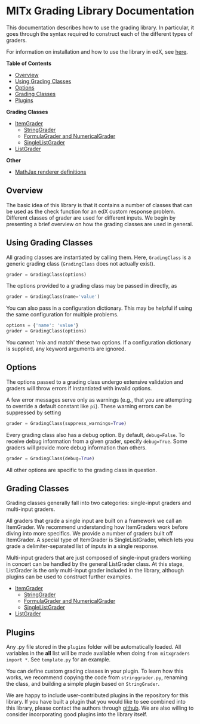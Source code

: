 # MITx Grading Library Documentation

This documentation describes how to use the grading library. In particular, it goes through the syntax required to construct each of the different types of graders.

For information on installation and how to use the library in edX, see [here](../README.md).

**Table of Contents**

- [Overview](#overview)
- [Using Grading Classes](#using-grading-classes)
- [Options](#options)
- [Grading Classes](#grading-classes)
- [Plugins](#plugins)

**Grading Classes**

- [ItemGrader](item_grader.md)
  - [StringGrader](string_grader.md)
  - [FormulaGrader and NumericalGrader](formula_grader.md)
  - [SingleListGrader](single_list_grader.md)
- [ListGrader](list_grader.md)

**Other**

- [MathJax renderer definitions](renderer.md)


## Overview

The basic idea of this library is that it contains a number of classes that can be used as the check function for an edX custom response problem. Different classes of grader are used for different inputs. We begin by presenting a brief overview on how the grading classes are used in general.


## Using Grading Classes

All grading classes are instantiated by calling them. Here, `GradingClass` is a generic grading class (`GradingClass` does not actually exist).

````python
grader = GradingClass(options)
````

The options provided to a grading class may be passed in directly, as

````python
grader = GradingClass(name='value')
````

You can also pass in a configuration dictionary. This may be helpful if using the same configuration for multiple problems.

````python
options = {'name': 'value'}
grader = GradingClass(options)
````

You cannot 'mix and match' these two options. If a configuration dictionary is supplied, any keyword arguments are ignored.


## Options

The options passed to a grading class undergo extensive validation and graders will throw
errors if instantiated with invalid options.

A few error messages serve only as warnings (e.g., that you are attempting to override a default constant like `pi`). These warning errors can be suppressed by setting

````python
grader = GradingClass(suppress_warnings=True)
````

Every grading class also has a debug option. By default, `debug=False`. To receive debug information from a given grader, specify `debug=True`. Some graders will provide more debug information than others.

````python
grader = GradingClass(debug=True)
````

All other options are specific to the grading class in question.


## Grading Classes

Grading classes generally fall into two categories: single-input graders and multi-input graders.

All graders that grade a single input are built on a framework we call an ItemGrader. We recommend understanding how ItemGraders work before diving into more specifics. We provide a number of graders built off ItemGrader. A special type of ItemGrader is SingleListGrader, which lets you grade a delimiter-separated list of inputs in a single response.

Multi-input graders that are just composed of single-input graders working in concert can be handled by the general ListGrader class. At this stage, ListGrader is the only multi-input grader included in the library, although plugins can be used to construct further examples.

- [ItemGrader](item_grader.md)
  - [StringGrader](string_grader.md)
  - [FormulaGrader and NumericalGrader](formula_grader.md)
  - [SingleListGrader](single_list_grader.md)
- [ListGrader](list_grader.md)


## Plugins

Any .py file stored in the `plugins` folder will be automatically loaded. All variables in the __all__ list will be made available when doing `from mitxgraders import *`. See `template.py` for an example.

You can define custom grading classes in your plugin. To learn how this works, we recommend copying the code from `stringgrader.py`, renaming the class, and building a simple plugin based on `StringGrader`.

We are happy to include user-contributed plugins in the repository for this library. If you have built a plugin that you would like to see combined into this library, please contact the authors through [github](https://github.com/mitodl/mitx-grading-library). We are also willing to consider incorporating good plugins into the library itself.
